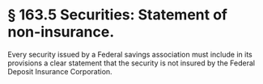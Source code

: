 # § 163.5   Securities: Statement of non-insurance.

Every security issued by a Federal savings association must include in its provisions a clear statement that the security is not insured by the Federal Deposit Insurance Corporation.




